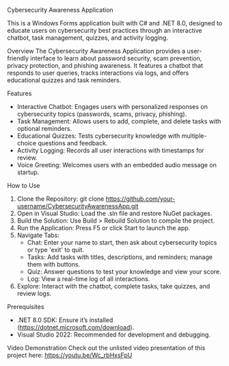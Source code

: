 Cybersecurity Awareness Application

This is a Windows Forms application built with C# and .NET 8.0, designed to educate users on cybersecurity best practices through an interactive chatbot, task management, quizzes, and activity logging.

Overview
The Cybersecurity Awareness Application provides a user-friendly interface to learn about password security, scam prevention, privacy protection, and phishing awareness. It features a chatbot that responds to user queries, tracks interactions via logs, and offers educational quizzes and task reminders.

Features
- Interactive Chatbot: Engages users with personalized responses on cybersecurity topics (passwords, scams, privacy, phishing).
- Task Management: Allows users to add, complete, and delete tasks with optional reminders.
- Educational Quizzes: Tests cybersecurity knowledge with multiple-choice questions and feedback.
- Activity Logging: Records all user interactions with timestamps for review.
- Voice Greeting: Welcomes users with an embedded audio message on startup.

How to Use
1. Clone the Repository:
   git clone https://github.com/your-username/CybersecurityAwarenessApp.git
2. Open in Visual Studio: Load the .sln file and restore NuGet packages.
3. Build the Solution: Use Build > Rebuild Solution to compile the project.
4. Run the Application: Press F5 or click Start to launch the app.
5. Navigate Tabs:
   - Chat: Enter your name to start, then ask about cybersecurity topics or type 'exit' to quit.
   - Tasks: Add tasks with titles, descriptions, and reminders; manage them with buttons.
   - Quiz: Answer questions to test your knowledge and view your score.
   - Log: View a real-time log of all interactions.
6. Explore: Interact with the chatbot, complete tasks, take quizzes, and review logs.

Prerequisites
- .NET 8.0 SDK: Ensure it’s installed (https://dotnet.microsoft.com/download).
- Visual Studio 2022: Recommended for development and debugging.

Video Demonstration
Check out the unlisted video presentation of this project here: https://youtu.be/Wc_rbHxsFpU
